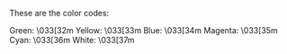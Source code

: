 These are the color codes:

Green: \033[32m
Yellow: \033[33m
Blue: \033[34m
Magenta: \033[35m
Cyan: \033[36m
White: \033[37m
